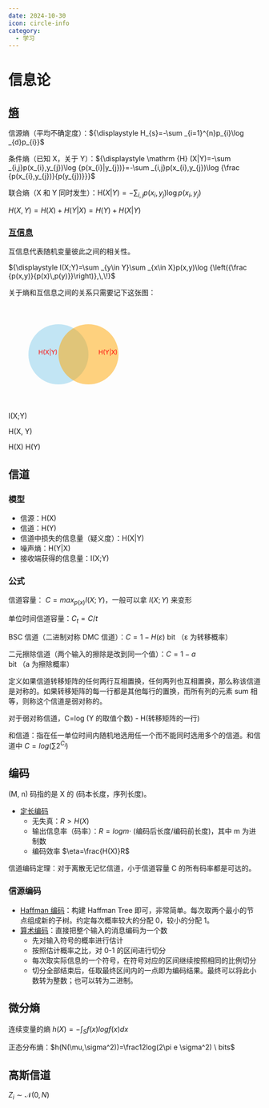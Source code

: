 ```yaml
---
date: 2024-10-30
icon: circle-info
category:
  - 学习
---
```


# 信息论

## [熵](<https://zh.wikipedia.org/wiki/熵_(%E4%BF%A1%E6%81%AF%E8%AE%BA)>)

信源熵（平均不确定度）：${\displaystyle H_{s}=-\sum _{i=1}^{n}p_{i}\log _{d}p_{i}}$

条件熵（已知 X，关于 Y）：${\displaystyle \mathrm {H} (X|Y)=-\sum _{i,j}p(x_{i},y_{j})\log {p(x_{i}|y_{j})}=-\sum _{i,j}p(x_{i},y_{j})\log {\frac {p(x_{i},y_{j})}{p(y_{j})}}}$

联合熵（X 和 Y 同时发生）：${\displaystyle \mathrm {H} (X|Y)=-\sum _{i,j}p(x_{i},y_{j})\log {p(x_{i},y_{j})}}$

$H(X,Y) = H(X) + H(Y | X) = H(Y)+ H(X |Y)$

### [互信息](https://zh.wikipedia.org/wiki/互信息)

互信息代表随机变量彼此之间的相关性。

${\displaystyle I(X;Y)=\sum _{y\in Y}\sum _{x\in X}p(x,y)\log {\left({\frac {p(x,y)}{p(x)\,p(y)}}\right)},\,\!}$

关于熵和互信息之间的关系只需要记下这张图：

<svg width="300" height="200" xmlns="http://www.w3.org/2000/svg">
  <!-- 圆 X -->
  <circle cx="100" cy="100" r="60" fill="skyblue" fill-opacity="0.5" />
  <text x="60" y="100" font-size="12" fill="red">H(X|Y)</text>
  
  <!-- 圆 Y -->
  <circle cx="160" cy="100" r="60" fill="orange" fill-opacity="0.5" />
  <text x="180" y="100" font-size="12" fill="red">H(Y|X)</text>
  
  <!-- 重叠区域 I(X; Y) -->
  <text x="125" y="100" font-size="12" fill="red">I(X;Y)</text>
  
  <!-- 联合熵 H(X, Y) -->
  <text x="120" y="40" font-size="12" fill="red">H(X, Y)</text>
  
  <!-- 条件熵 H(X|Y) 和 H(Y|X) -->
  <text x="50" y="150" font-size="12" fill="red">H(X)</text>
  <text x="180" y="150" font-size="12" fill="red">H(Y)</text>
</svg>

## 信道

### 模型

- 信源：H(X)
- 信道：H(Y)
- 信道中损失的信息量（疑义度）：H(X|Y)
- 噪声熵：H(Y|X)
- 接收端获得的信息量：I(X;Y)

### 公式

信道容量：${\displaystyle \ C=max _{p(x)}I(X;Y)}$，一般可以拿 $I(X;Y)$ 来变形

单位时间信道容量：$C_t=C/t$

BSC 信道（二进制对称 DMC 信道）：$C=1-H(ε)$ bit （ε 为转移概率）

二元擦除信道（两个输入的擦除是改到同一个值）：$C=1-a$ bit （a 为擦除概率）

定义如果信道转移矩阵的任何两行互相置换，任何两列也互相置换，那么称该信道是对称的。如果转移矩阵的每一行都是其他每行的置换，而所有列的元素 sum 相等，则称这个信道是弱对称的。

对于弱对称信道，C=log (Y 的取值个数) - H(转移矩阵的一行)

和信道：指在任一单位时间内随机地选用任一个而不能同时选用多个的信道。和信道中 $C=log(\sum 2^{C_i})$

## 编码

(M, n) 码指的是 X 的 (码本长度，序列长度)。

- [定长编码](https://www.bilibili.com/video/BV19z4y1o7nV/?p=2&t=642)
  - 无失真：$R>H(X)$
  - 输出信息率（码率）：$R=log m\cdot$ (编码后长度/编码前长度)，其中 m 为进制数
  - 编码效率 $\eta=\frac{H(X)}R$

信道编码定理：对于离散无记忆信道，小于信道容量 C 的所有码率都是可达的。

### 信源编码

- [Haffman 编码](https://en.wikipedia.org/wiki/Huffman_coding)：构建 Haffman Tree 即可，非常简单。每次取两个最小的节点组成新的子树。约定每次概率较大的分配 0，较小的分配 1。
- [算术编码](https://zh.wikipedia.org/wiki/算术编码)：直接把整个输入的消息编码为一个数
  - 先对输入符号的概率进行估计
  - 按照估计概率之比，对 0-1 的区间进行切分
  - 每次取实际信息的一个符号，在符号对应的区间继续按照相同的比例切分
  - 切分全部结束后，任取最终区间内的一点即为编码结果。最终可以将此小数转为整数；也可以转为二进制。

## 微分熵

连续变量的熵 $h(X)=-\int_S f(x)log f(x)dx$

正态分布熵：$h(N(\mu,\sigma^2))=\frac12log(2\pi e \sigma^2) \ bits$

## 高斯信道

$Z_i\sim\mathcal{N}(0, N)$